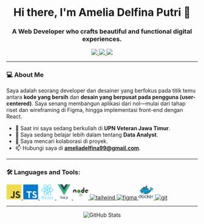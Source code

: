 <h1 align="center">Hi there, I'm Amelia Delfina Putri 👋</h1>
<h3 align="center">A Web Developer who crafts beautiful and functional digital experiences.</h3>

<p align="center">
  <a href="https://www.linkedin.com/in/amelia-delfina-putri-4b0443282/" target="_blank">
    <img src="https://img.shields.io/badge/LinkedIn-0077B5?style=flat&logo=linkedin&logoColor=white" />
  </a>
  <a href="https://www.website-portofolio-anda.com/" target="_blank">
    <img src="https://img.shields.io/badge/Portfolio-000000?style=flat&logo=framer&logoColor=white" />
  </a>
  <a href="https://www.dribbble.com/username-dribbble-anda" target="_blank">
    <img src="https://img.shields.io/badge/Dribbble-EA4C89?style=flat&logo=dribbble&logoColor=white" />
  </a>
</p>

---

### 💻 About Me

Saya adalah seorang developer dan desainer yang berfokus pada titik temu antara **kode yang bersih** dan **desain yang berpusat pada pengguna (user-centered)**. Saya senang membangun aplikasi dari nol—mulai dari tahap riset dan wireframing di Figma, hingga implementasi front-end dengan React.

- 🔭 Saat ini saya sedang berkuliah di **UPN Veteran Jawa Timur**.
- 🌱 Saya sedang belajar lebih dalam tentang **Data Analyst**.
- 👯 Saya mencari kolaborasi di proyek.
- 📫 Hubungi saya di **ameliadelfina99@gmail.com**.

---

### 🛠️ Languages and Tools:

<p align="left">
    <a href="https://developer.mozilla.org/en-US/docs/Web/JavaScript" target="_blank" rel="noreferrer">
        <img src="https://raw.githubusercontent.com/devicons/devicon/master/icons/javascript/javascript-original.svg" alt="javascript" width="40" height="40"/>
    </a>
    <a href="https://www.typescriptlang.org/" target="_blank" rel="noreferrer">
        <img src="https://raw.githubusercontent.com/devicons/devicon/master/icons/typescript/typescript-original.svg" alt="typescript" width="40" height="40"/>
    </a>
    <a href="https://reactjs.org/" target="_blank" rel="noreferrer">
        <img src="https://raw.githubusercontent.com/devicons/devicon/master/icons/react/react-original-wordmark.svg" alt="react" width="40" height="40"/>
    </a>
    <a href="https://vuejs.org/" target="_blank" rel="noreferrer">
        <img src="https://raw.githubusercontent.com/devicons/devicon/master/icons/vuejs/vuejs-original-wordmark.svg" alt="vuejs" width="40" height="40"/>
    </a>
    <a href="https://nodejs.org" target="_blank" rel="noreferrer">
        <img src="https://raw.githubusercontent.com/devicons/devicon/master/icons/nodejs/nodejs-original-wordmark.svg" alt="nodejs" width="40" height="40"/>
    </a>
    <a href="https://tailwindcss.com/" target="_blank" rel="noreferrer">
        <img src="https://www.vectorlogo.zone/logos/tailwindcss/tailwindcss-icon.svg" alt="tailwind" width="40" height="40"/>
    </a>
    <a href="https://www.figma.com/" target="_blank" rel="noreferrer">
        <img src="https://www.vectorlogo.zone/logos/figma/figma-icon.svg" alt="figma" width="40" height="40"/>
    </a>
    <a href="https://www.docker.com/" target="_blank" rel="noreferrer">
        <img src="https://raw.githubusercontent.com/devicons/devicon/master/icons/docker/docker-original-wordmark.svg" alt="docker" width="40" height="40"/>
    </a>
    <a href="https://git-scm.com/" target="_blank" rel="noreferrer">
        <img src="https://www.vectorlogo.zone/logos/git-scm/git-scm-icon.svg" alt="git" width="40" height="40"/>
    </a>
</p>

---
<p align="center">
  <img src="https://github-readme-stats.vercel.app/api?username=username-github-anda&show_icons=true&theme=tokyonight" alt="GitHub Stats" />
</p>
